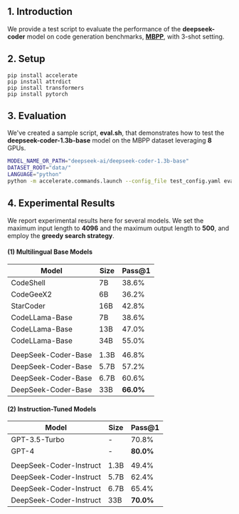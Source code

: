 ## 1. Introduction

We provide a test script to evaluate the performance of the **deepseek-coder** model on code generation benchmarks, [**MBPP**](https://huggingface.co/datasets/mbpp), with 3-shot setting.



## 2. Setup

```
pip install accelerate
pip install attrdict
pip install transformers
pip install pytorch
```



## 3. Evaluation

We've created a sample script, **eval.sh**, that demonstrates how to test the **deepseek-coder-1.3b-base** model on the MBPP dataset leveraging **8** GPUs.

```bash
MODEL_NAME_OR_PATH="deepseek-ai/deepseek-coder-1.3b-base"
DATASET_ROOT="data/"
LANGUAGE="python"
python -m accelerate.commands.launch --config_file test_config.yaml eval_pal.py --logdir ${MODEL_NAME_OR_PATH} --dataroot ${DATASET_ROOT} 
```

## 4. Experimental Results

We report experimental results here for several models. We set the maximum input length to **4096** and the maximum output length to **500**, and employ the **greedy search strategy**.



#### (1) Multilingual Base Models

| Model             | Size | Pass@1 | 
|-------------------|------|--------|
| CodeShell         | 7B   | 38.6%  | 
| CodeGeeX2         | 6B   | 36.2%  |
| StarCoder     | 16B  | 42.8%  | 
| CodeLLama-Base   | 7B   | 38.6%  | 
| CodeLLama-Base    | 13B  | 47.0%  | 
| CodeLLama-Base    | 34B  | 55.0%  | 
| | | | |  |  |  |  |  |  | |
| DeepSeek-Coder-Base| 1.3B   | 46.8%  |
| DeepSeek-Coder-Base| 5.7B   | 57.2%  | 
| DeepSeek-Coder-Base| 6.7B   | 60.6%  | 
| DeepSeek-Coder-Base|33B  | **66.0%**  |

#### (2) Instruction-Tuned Models
| Model               | Size | Pass@1  |
|---------------------|------|--------|
| GPT-3.5-Turbo            | -    | 70.8%  | 
| GPT-4               | -    | **80.0%**  |
| | | | |  |  |  |  |  |  | |
| DeepSeek-Coder-Instruct | 1.3B  | 49.4%      |
| DeepSeek-Coder-Instruct  | 5.7B  | 62.4%     |
| DeepSeek-Coder-Instruct  | 6.7B  | 65.4%     |
| DeepSeek-Coder-Instruct  | 33B | **70.0%**     | 



